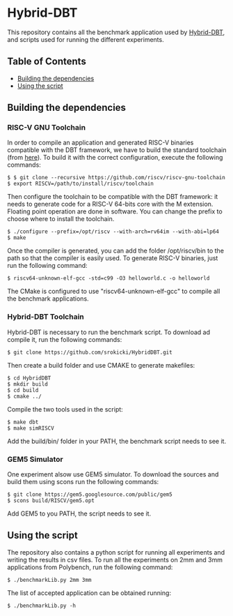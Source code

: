 Hybrid-DBT
=====================

This repository contains all the benchmark application used by <a href="https://github.com/srokicki/HybridDBT">Hybrid-DBT</a>, and scripts used for running the different experiments.


## Table of Contents
+ [Building the dependencies](#build)
+ [Using the script](#script)


## <a name="build"></a> Building the dependencies

### RISC-V GNU Toolchain

In order to compile an application and generated RISC-V binaries compatible with the DBT framework, we have to build the standard toolchain (from <a href="https://github.com/riscv/riscv-gnu-toolchain"> here</a>). To build it with the correct configuration, execute the following commands:

	$ $ git clone --recursive https://github.com/riscv/riscv-gnu-toolchain
	$ export RISCV=/path/to/install/riscv/toolchain
	
Then configure the toolchain to be compatible with the DBT framework: it needs to generate code for a RISC-V 64-bits core with the M extension. Floating point operation are done in software. You can change the prefix to choose where to install the toolchain.

	$ ./configure --prefix=/opt/riscv --with-arch=rv64im --with-abi=lp64
	$ make

	
Once the compiler is generated, you can add the folder /opt/riscv/bin to the path so that the compiler is easily used. To generate RISC-V binaries, just run the following command:

	$ riscv64-unknown-elf-gcc -std=c99 -O3 helloworld.c -o helloworld

The CMake is configured to use "riscv64-unknown-elf-gcc" to compile all the benchmark applications.

### Hybrid-DBT Toolchain

Hybrid-DBT is necessary to run the benchmark script. To download ad compile it, run the following commands:

	$ git clone https://github.com/srokicki/HybridDBT.git
	
Then create a build folder and use CMAKE to generate makefiles:
	
	$ cd HybridDBT
	$ mkdir build
	$ cd build
	$ cmake ../
	
Compile the two tools used in the script:
	
	$ make dbt
	$ make simRISCV

Add the build/bin/ folder in your PATH, the benchmark script needs to see it.

### GEM5 Simulator

One experiment alsow use GEM5 simulator. To download the sources and build them using scons run the following commands:

	$ git clone https://gem5.googlesource.com/public/gem5
	$ scons build/RISCV/gem5.opt 

Add GEM5 to you PATH, the script needs to see it.

## <a name="script"></a> Using the script

The repository also contains a python script for running all experiments and writing the results in csv files. To run all the experiments on 2mm and 3mm applications from Polybench, run the following command:

	$ ./benchmarkLib.py 2mm 3mm

The list of accepted application can be obtained running:

	$ ./benchmarkLib.py -h


